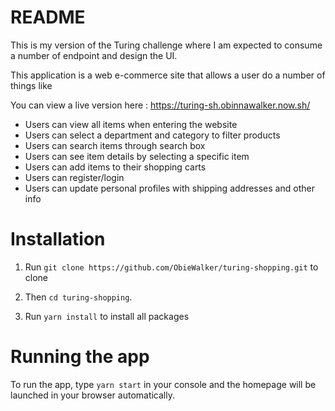 # README

This is my version of the Turing challenge where I am expected to consume a number of endpoint and design the UI.

This application is a web e-commerce site that allows a user do a number of things like

You can view a live version here : https://turing-sh.obinnawalker.now.sh/

* Users can view all items when entering the website
* Users can select a department and category to filter products
* Users can search items through search box
* Users can see item details by selecting a specific item
* Users can add items to their shopping carts
* Users can register/login
* Users can update personal profiles with shipping addresses and other info


# Installation

1. Run `git clone https://github.com/ObieWalker/turing-shopping.git` to clone

2. Then `cd turing-shopping`.

3. Run `yarn install` to install all packages

# Running the app

To run the app, type `yarn start` in your console and the homepage will be launched in your browser automatically.

